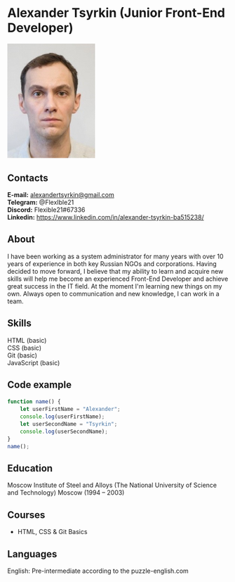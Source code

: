 # Alexander Tsyrkin (Junior Front-End Developer)
<img src="./assets/img/cv.jpg" alt="photo" width="200"/>  

## Contacts
**E-mail:** alexandertsyrkin@gmail.com  
**Telegram:** @FlexIble21  
**Discord:** Flexible21#67336  
**Linkedin:** https://www.linkedin.com/in/alexander-tsyrkin-ba515238/
## About
I have been working as a system administrator for many years with over 10 years of experience in both key Russian NGOs and corporations. Having decided to move forward, I believe that my ability to learn and acquire new skills will help me become an experienced Front-End Developer and achieve great success in the IT field. At the moment I'm learning new things on my own. Always open to communication and new knowledge, I can work in a team.
## Skills
HTML (basic)  
CSS (basic)  
Git (basic)  
JavaScript (basic)   
## Code example
```javaScript
function name() {  
    let userFirstName = "Alexander";  
    console.log(userFirstName);  
    let userSecondName = "Tsyrkin";  
    console.log(userSecondName);  
}
name();
```
## Education
Moscow Institute of Steel and Alloys (The National University of Science and Technology) Moscow (1994 – 2003)
## Courses
* HTML, CSS & Git Basics
## Languages
English: Pre-intermediate according to the puzzle-english.com